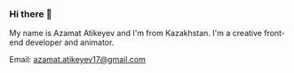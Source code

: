 ### Hi there 👋

My name is Azamat Atikeyev and I'm from Kazakhstan.
I'm a creative front-end developer and animator.

Email: azamat.atikeyev17@gmail.com

<!--
**barese17/barese17** is a ✨ _special_ ✨ repository because its `README.md` (this file) appears on your GitHub profile.

Here are some ideas to get you started:

- 🔭 I’m currently working on ...
- 🌱 I’m currently learning ...
- 👯 I’m looking to collaborate on ...
- 🤔 I’m looking for help with ...
- 💬 Ask me about ...
- 📫 How to reach me: ...
- 😄 Pronouns: ...
- ⚡ Fun fact: ...
-->
